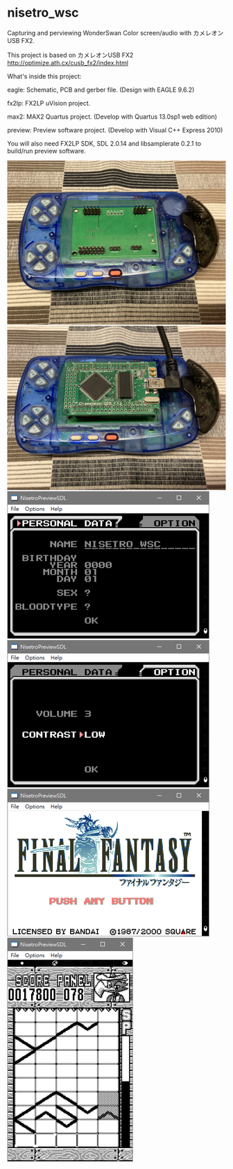# nisetro_wsc
Capturing and perviewing WonderSwan Color screen/audio with カメレオンUSB FX2.

This project is based on カメレオンUSB FX2 http://optimize.ath.cx/cusb_fx2/index.html

What's inside this project:

eagle: Schematic, PCB and gerber file. (Design with EAGLE 9.6.2)

fx2lp: FX2LP uVision project.

max2: MAX2 Quartus project. (Develop with Quartus 13.0sp1 web edition)

preview: Preview software project. (Develop with Visual C++ Express 2010)

You will also need FX2LP SDK, SDL 2.0.14 and libsamplerate 0.2.1 to build/run preview software.

![1](https://raw.githubusercontent.com/splash5/nisetro_wsc/main/eagle/without_cusbfx2.jpg)
![2](https://raw.githubusercontent.com/splash5/nisetro_wsc/main/eagle/with_cusbfx2.jpg)
![3](https://raw.githubusercontent.com/splash5/nisetro_wsc/main/preview/preview1.png)
![4](https://raw.githubusercontent.com/splash5/nisetro_wsc/main/preview/preview2.png)
![5](https://raw.githubusercontent.com/splash5/nisetro_wsc/main/preview/preview3.png)
![6](https://raw.githubusercontent.com/splash5/nisetro_wsc/main/preview/preview4.png)